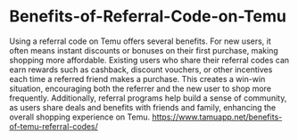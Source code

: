 # Benefits-of-Referral-Code-on-Temu
Using a referral code on Temu offers several benefits. For new users, it often means instant discounts or bonuses on their first purchase, making shopping more affordable. Existing users who share their referral codes can earn rewards such as cashback, discount vouchers, or other incentives each time a referred friend makes a purchase. This creates a win-win situation, encouraging both the referrer and the new user to shop more frequently. Additionally, referral programs help build a sense of community, as users share deals and benefits with friends and family, enhancing the overall shopping experience on Temu.
https://www.tamuapp.net/benefits-of-temu-referral-codes/
